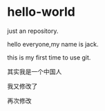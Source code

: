 # hello-world
just an repository.

hello everyone,my name is jack.

this is my first time to use git.

其实我是一个中国人

我又修改了


再次修改